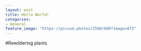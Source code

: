 ```yaml
---
layout: post
title: Hello World!
categories:
- General
feature_image: "https://picsum.photos/2560/600?image=872"
---
```


#Rewildering plants
